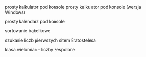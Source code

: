 prosty kalkulator pod konsole
prosty kalkulator pod konsole (wersja Windows)

prosty kalendarz pod konsole

sortowanie bąbelkowe

szukanie liczb pierwszych sitem Eratostelesa

klasa wielomian - liczby zespolone
